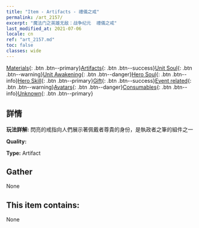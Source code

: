 ```yaml
---
title: "Item - Artifacts - 禮儀之戒"
permalink: /art_2157/
excerpt: "魔法门之英雄无敌：战争纪元  禮儀之戒"
last_modified_at: 2021-07-06
locale: cn
ref: "art_2157.md"
toc: false
classes: wide
---
```

 [Materials](/ItemsCN/){: .btn .btn--primary}[Artifacts](/ItemsCN/Artifacts/){: .btn .btn--success}[Unit Soul](/ItemsCN/UnitSoul/){: .btn .btn--warning}[Unit Awakening](/ItemsCN/UnitAwakening/){: .btn .btn--danger}[Hero Soul](/ItemsCN/HeroSoul/){: .btn .btn--info}[Hero Skill](/ItemsCN/HeroSkill/){: .btn .btn--primary}[Gift](/ItemsCN/Gift/){: .btn .btn--success}[Event related](/ItemsCN/Events/){: .btn .btn--warning}[Avatars](/ItemsCN/Avatars/){: .btn .btn--danger}[Consumables](/ItemsCN/Consumables/){: .btn .btn--info}[Unknown](/ItemsCN/Unknown/){: .btn .btn--primary}

## 詳情
 **玩法詳解:** 閃亮的戒指向人們展示著佩戴者尊貴的身份，是執政者之筆的組件之一

 **Quality:** 

 **Type:** Artifact

## Gather

  None

## This item contains:

  None

